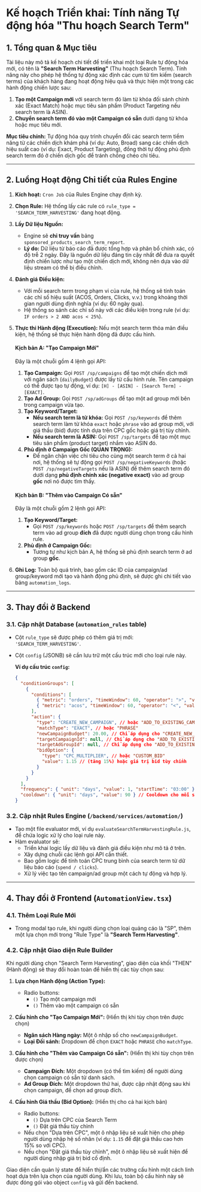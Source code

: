 # Kế hoạch Triển khai: Tính năng Tự động hóa "Thu hoạch Search Term"

## 1. Tổng quan & Mục tiêu

Tài liệu này mô tả kế hoạch chi tiết để triển khai một loại Rule tự động hóa mới, có tên là **"Search Term Harvesting"** (Thu hoạch Search Term). Tính năng này cho phép hệ thống tự động xác định các cụm từ tìm kiếm (search terms) của khách hàng đang hoạt động hiệu quả và thực hiện một trong các hành động chiến lược sau:

1.  **Tạo một Campaign mới** với search term đó làm từ khóa đối sánh chính xác (Exact Match) hoặc mục tiêu sản phẩm (Product Targeting nếu search term là ASIN).
2.  **Chuyển search term đó vào một Campaign có sẵn** dưới dạng từ khóa hoặc mục tiêu mới.

**Mục tiêu chính:** Tự động hóa quy trình chuyển đổi các search term tiềm năng từ các chiến dịch khám phá (ví dụ: Auto, Broad) sang các chiến dịch hiệu suất cao (ví dụ: Exact, Product Targeting), đồng thời tự động phủ định search term đó ở chiến dịch gốc để tránh chồng chéo chi tiêu.

---

## 2. Luồng Hoạt động Chi tiết của Rules Engine

1.  **Kích hoạt:** `Cron Job` của Rules Engine chạy định kỳ.
2.  **Chọn Rule:** Hệ thống lấy các rule có `rule_type = 'SEARCH_TERM_HARVESTING'` đang hoạt động.
3.  **Lấy Dữ liệu Nguồn:**
    *   Engine sẽ **chỉ truy vấn** bảng `sponsored_products_search_term_report`.
    *   **Lý do:** Dữ liệu từ báo cáo đã được tổng hợp và phân bổ chính xác, có độ trễ 2 ngày. Đây là nguồn dữ liệu đáng tin cậy nhất để đưa ra quyết định chiến lược như tạo một chiến dịch mới, không nên dựa vào dữ liệu stream có thể bị điều chỉnh.
4.  **Đánh giá Điều kiện:**
    *   Với mỗi search term trong phạm vi của rule, hệ thống sẽ tính toán các chỉ số hiệu suất (ACOS, Orders, Clicks, v.v.) trong khoảng thời gian người dùng định nghĩa (ví dụ: 60 ngày qua).
    *   Hệ thống so sánh các chỉ số này với các điều kiện trong rule (ví dụ: `IF orders > 2 AND acos < 25%`).
5.  **Thực thi Hành động (Execution):** Nếu một search term thỏa mãn điều kiện, hệ thống sẽ thực hiện hành động đã được cấu hình.

    #### Kịch bản A: "Tạo Campaign Mới"

    Đây là một chuỗi gồm 4 lệnh gọi API:
    1.  **Tạo Campaign:** Gọi `POST /sp/campaigns` để tạo một chiến dịch mới với ngân sách (`dailyBudget`) được lấy từ cấu hình rule. Tên campaign có thể được tạo tự động, ví dụ: `[H] - [ASIN] - [Search Term] - [EXACT]`.
    2.  **Tạo Ad Group:** Gọi `POST /sp/adGroups` để tạo một ad group mới bên trong campaign vừa tạo.
    3.  **Tạo Keyword/Target:**
        *   **Nếu search term là từ khóa:** Gọi `POST /sp/keywords` để thêm search term làm từ khóa `exact` hoặc `phrase` vào ad group mới, với giá thầu (bid) được tính dựa trên CPC gốc hoặc giá trị tùy chỉnh.
        *   **Nếu search term là ASIN:** Gọi `POST /sp/targets` để tạo một mục tiêu sản phẩm (product target) nhắm vào ASIN đó.
    4.  **Phủ định ở Campaign Gốc (QUAN TRỌNG):**
        *   Để ngăn chặn việc chi tiêu cho cùng một search term ở cả hai nơi, hệ thống sẽ tự động gọi `POST /sp/negativeKeywords` (hoặc `POST /sp/negativeTargets` nếu là ASIN) để thêm search term đó dưới dạng **phủ định chính xác (negative exact)** vào ad group **gốc** nơi nó được tìm thấy.

    #### Kịch bản B: "Thêm vào Campaign Có sẵn"

    Đây là một chuỗi gồm 2 lệnh gọi API:
    1.  **Tạo Keyword/Target:**
        *   Gọi `POST /sp/keywords` hoặc `POST /sp/targets` để thêm search term vào ad group **đích** đã được người dùng chọn trong cấu hình rule.
    2.  **Phủ định ở Campaign Gốc:**
        *   Tương tự như kịch bản A, hệ thống sẽ phủ định search term ở ad group **gốc**.

6.  **Ghi Log:** Toàn bộ quá trình, bao gồm các ID của campaign/ad group/keyword mới tạo và hành động phủ định, sẽ được ghi chi tiết vào bảng `automation_logs`.

---

## 3. Thay đổi ở Backend

### 3.1. Cập nhật Database (`automation_rules` table)

-   Cột `rule_type` sẽ được phép có thêm giá trị mới: `'SEARCH_TERM_HARVESTING'`.
-   Cột `config` (JSONB) sẽ cần lưu trữ một cấu trúc mới cho loại rule này.

    **Ví dụ cấu trúc `config`:**
    ```json
    {
      "conditionGroups": [
        {
          "conditions": [
            { "metric": "orders", "timeWindow": 60, "operator": ">", "value": 2 },
            { "metric": "acos", "timeWindow": 60, "operator": "<", "value": 0.25 }
          ],
          "action": {
            "type": "CREATE_NEW_CAMPAIGN", // hoặc "ADD_TO_EXISTING_CAMPAIGN"
            "matchType": "EXACT", // hoặc "PHRASE"
            "newCampaignBudget": 20.00, // Chỉ áp dụng cho "CREATE_NEW_CAMPAIGN"
            "targetCampaignId": null, // Chỉ áp dụng cho "ADD_TO_EXISTING_CAMPAIGN"
            "targetAdGroupId": null, // Chỉ áp dụng cho "ADD_TO_EXISTING_CAMPAIGN"
            "bidOption": {
              "type": "CPC_MULTIPLIER", // hoặc "CUSTOM_BID"
              "value": 1.15 // (tăng 15%) hoặc giá trị bid tùy chỉnh
            }
          }
        }
      ],
      "frequency": { "unit": "days", "value": 1, "startTime": "03:00" },
      "cooldown": { "unit": "days", "value": 90 } // Cooldown cho mỗi search term đã được harvest
    }
    ```

### 3.2. Cập nhật Rules Engine (`/backend/services/automation/`)

-   Tạo một file evaluator mới, ví dụ `evaluateSearchTermHarvestingRule.js`, để chứa logic xử lý cho loại rule này.
-   Hàm evaluator sẽ:
    -   Triển khai logic lấy dữ liệu và đánh giá điều kiện như mô tả ở trên.
    -   Xây dựng chuỗi các lệnh gọi API cần thiết.
    -   Bao gồm logic để tính toán CPC trung bình của search term từ dữ liệu báo cáo (`spend / clicks`).
    -   Xử lý việc tạo tên campaign/ad group một cách tự động và hợp lý.

---

## 4. Thay đổi ở Frontend (`AutomationView.tsx`)

### 4.1. Thêm Loại Rule Mới

-   Trong modal tạo rule, khi người dùng chọn loại quảng cáo là "SP", thêm một lựa chọn mới trong "Rule Type" là **"Search Term Harvesting"**.

### 4.2. Cập nhật Giao diện Rule Builder

Khi người dùng chọn "Search Term Harvesting", giao diện của khối "THEN" (Hành động) sẽ thay đổi hoàn toàn để hiển thị các tùy chọn sau:

1.  **Lựa chọn Hành động (Action Type):**
    *   Radio buttons:
        *   `()` Tạo một campaign mới
        *   `()` Thêm vào một campaign có sẵn

2.  **Cấu hình cho "Tạo Campaign Mới":** (Hiển thị khi tùy chọn trên được chọn)
    *   **Ngân sách Hàng ngày:** Một ô nhập số cho `newCampaignBudget`.
    *   **Loại Đối sánh:** Dropdown để chọn `EXACT` hoặc `PHRASE` cho `matchType`.

3.  **Cấu hình cho "Thêm vào Campaign Có sẵn":** (Hiển thị khi tùy chọn trên được chọn)
    *   **Campaign Đích:** Một dropdown (có thể tìm kiếm) để người dùng chọn campaign có sẵn từ danh sách.
    *   **Ad Group Đích:** Một dropdown thứ hai, được cập nhật động sau khi chọn campaign, để chọn ad group đích.

4.  **Cấu hình Giá thầu (Bid Option):** (Hiển thị cho cả hai kịch bản)
    *   Radio buttons:
        *   `()` Dựa trên CPC của Search Term
        *   `()` Đặt giá thầu tùy chỉnh
    *   Nếu chọn "Dựa trên CPC", một ô nhập liệu sẽ xuất hiện cho phép người dùng nhập hệ số nhân (ví dụ: `1.15` để đặt giá thầu cao hơn 15% so với CPC).
    *   Nếu chọn "Đặt giá thầu tùy chỉnh", một ô nhập liệu sẽ xuất hiện để người dùng nhập giá trị bid cố định.

Giao diện cần quản lý state để hiển thị/ẩn các trường cấu hình một cách linh hoạt dựa trên lựa chọn của người dùng. Khi lưu, toàn bộ cấu hình này sẽ được đóng gói vào object `config` và gửi đến backend.

